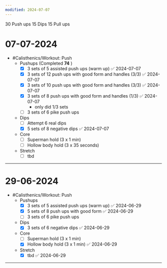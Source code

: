 ```yaml
---
modified: 2024-07-07
---
```

30 Push ups
15 Dips
15 Pull ups

# 07-07-2024

- #Calisthenics/Workout: Push 
	- Pushups (Completed **74** ) 
		- [x] 3 sets of 5 assisted push ups (warm up) ✅ 2024-07-07
		- [x] 3 sets of 12 push ups with good form and handles (3/3) ✅ 2024-07-07
		- [x] 3 sets of 10 push ups with good form and handles (3/3) ✅ 2024-07-07
		- [x] 3 sets of 8 push ups with good form and handles (1/3) ✅ 2024-07-07
			- only did 1/3 sets
		- [ ] 3 sets of 6 pike push ups 
	- Dips
		- [ ] Attempt 6 real dips  
		- [x] 5 sets of 8 negative dips ✅ 2024-07-07
	- Core
		- [ ] Superman hold (3 x 1 min)
		- [ ] Hollow body hold (3 x 35 seconds)
	- Stretch
		- [ ] tbd

---
# 29-06-2024
- #Calisthenics/Workout: Push 
	- Pushups
		- [x] 3 sets of 5 assisted push ups (warm up) ✅ 2024-06-29
		- [x] 5 sets of 8 push ups with good form ✅ 2024-06-29
		- [ ] 3 sets of 6 pike push ups 
	- Dips
		- [x] 3 sets of 6 negative dips ✅ 2024-06-29
	- Core
		- [ ] Superman hold (3 x 1 min)
		- [x] Hollow body hold (3 x 1 min) ✅ 2024-06-29
	- Stretch
		- [x] tbd ✅ 2024-06-29

---